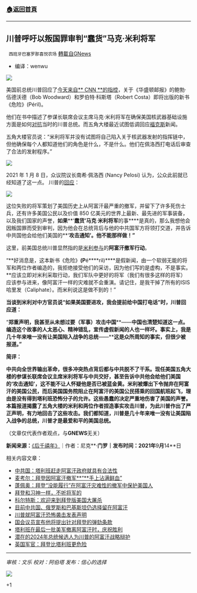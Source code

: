 ###  [:house:返回首頁](https://github.com/ourhimalayas/txt)
---


## 川普呼吁以叛国罪审判“蠢货”马克·米利将军
` 西班牙巴塞罗那喜悦农场` [轉載自GNews](https://gnews.org/zh-hans/1537097/)

- 编译：wenwu


![](https://assets.gnews.org/wp-content/uploads/2021/09/unknown-4-16.png)

美国前总统川普回应了[今天来自** CNN **的指控](https://www.cnn.com/2021/09/14/politics/woodward-book-trump-nuclear/)，关于《华盛顿邮报》的鲍勃·伍德沃德（Bob Woodward）和罗伯特·科斯塔（Robert Costa）即将出版的新书《危险》(Péril)。

他们在书中描述了参谋长联席会议主席马克·米利将军在确保美国核武器基础设施方面是如何[对抗](https://thepostmillennial.com/breaking-milley-undermined-trump-told-china-he-would-warn-them-if-us-would-attack)当时的川普总统。而五角大楼最近试图低调回应[福克斯](https://twitter.com/JenGriffinFNC/status/1437906063546781696?s=20)新闻。

五角大楼官员说：“米利将军并没有试图将自己陷入关于核武器发射的指挥链中，但他确保每个人都知道他们的角色是什么，不是什么。他们在佩洛西打电话后审查了合法的发射程序。”

![](https://assets.gnews.org/wp-content/uploads/2021/09/unknown-5-14.png)

2021 年 1 月 8 日，众议院议长南希·佩洛西 (Nancy Pelosi) 认为，公众此前就已经知道了这一点。 川普的[回应](https://breaking911.com/breaking-trump-says-dumbass-general-mark-milley-should-be-tried-for-treason/)：

![](https://assets.gnews.org/wp-content/uploads/2021/09/unknown-6-12.png)

这位失败的将军策划了美国历史上从阿富汗最严重的撤军，并留下了许多死伤士兵，还有许多美国公民以及价值 850 亿美元的世界上最新、最先进的军事装备，以及我们国家的声誉，**如果****‘****蠢货’马克****·****米利将军****的事****是真的，那么我想他会因叛国罪而受到审判，因为他会在总统背后与他的中共国军方将领打交道，并告诉中共国他会给他们美国的**‘**攻击通知’。他不能那样做！”**

这里，前美国总统川普显然指的是[米利参与](https://thepostmillennial.com/flashback-milley-bagram-base)的**阿富汗撤军行动**。

“**好消息是，这本新书《危险》****(P****é****ril)****是假新闻，由一个软弱无能的将军和两位作者编造的，我拒绝接受他们的采访，因为他们写的是虚构，不是事实。**应该立即对米利采取行动，我们军队中更好的将军（我们有很多这样的将军）应该参与进来，像阿富汗一样的灾难就不会重演。请记住，是我干掉了所有的ISIS哈里发（Caliphate）。而米利说这是做不到的！”

**当谈到米利对中方官员说“****如果****美国要进攻，我会提前给中国打电话”时，川普回应道：**

“**郑重声明，我甚至从未想过要（军事）攻击中国****——****中国也清楚知道这一点。编造这个故事的人太恶心、精神错乱，宣传虚假新闻的人也一样坏。事实上，我是几十年来唯一没有让美国陷入战争的总统****——****这是众所周知的事实，但很少被报道。”**

**简评：**

**中共向全世界输出革命，很多冲突热点背后都与中共脱不了干系。现任美国五角大楼的参谋长联席会议主席米利将军与中共交好，甚至告诉中共他会给他们美国的‘攻击通知’，这不能不让人怀疑他是否已被蓝金黄。米利被爆出下令抛弃在阿富汗的美国公民，而后美国国务院阻止在阿富汗的美国公民搭乘的回国航班起飞，理由是没有得到塔利班恐怖分子的允许。这些愚蠢的决定严重地伤害了美国的声誉。本篇报道揭露了五角大楼的米利和两位作者捏造事实攻击川普，为此川普作出了严正声明，有力地回击了这些攻击。我们都知道，川普是几十年来唯一没有让美国陷入战争的总统，川普才是最爱和平的美国总统。**

（文章仅代表作者观点，与**GNEWS**无关）

**新闻来源：**[《后千禧年》](https://thepostmillennial.com/breaking-trump-calls-for-dumbass-general-mark-milley-to-be-tried-for-treason?utm_campaign=64474)｜作者：尼克**·**门罗｜发布时间：**2021**年**9**月**14**日

相关内容文章：

- [中共国：塔利班赶走阿富汗政府就具有合法性](https://gnews.org/zh-hans/1467026/)
- [麦考尔：拜登因阿富汗撤军**“**手上沾满鲜血”](https://gnews.org/zh-hans/1471720/)
- [蓬佩奥：拜登“没能履行”在阿富汗灾难性的撤军中保护美国人](https://gnews.org/zh-hans/1471702/)
- [拜登和习神一样，不听将军的](https://gnews.org/zh-hans/1474594/)
- [科尔特斯：欢迎来到拜登版美国大屠杀](https://gnews.org/zh-hans/1476374/)
- [目前中共国、俄罗斯和巴基斯坦仍选择留在阿富汗](https://gnews.org/zh-hans/1482984/)
- [川普就阿富汗恐怖袭击发表声明](https://gnews.org/zh-hans/1493996/)
- [国会议员宣布他将提出针对拜登的弹劾条款](https://gnews.org/zh-hans/1497339/)
- [塔利班在最后一批美军撤离阿富汗时，庆祝胜利](https://gnews.org/zh-hans/1501319/)
- [潜在的2024年总统候选人为川普的阿富汗战略辩护](https://gnews.org/zh-hans/1507998/)
- [英国军官：拜登比塔利班更危险](https://gnews.org/zh-hans/1515961/)


* * *

*审核：文乐
校对：阿伯塔
发布：信心的选择*

![](https://assets.gnews.org/wp-content/uploads/2021/09/GNEWS_CH..jpeg)

+1
